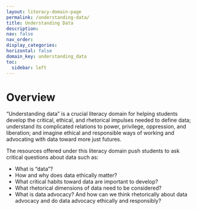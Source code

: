 ```yaml
---
layout: literacy-domain-page
permalink: /understanding-data/
title: Understanding Data
description:
nav: false
nav_order:
display_categories:
horizontal: false
domain_key: understanding_data
toc:
  sidebar: left
---
```


# Overview

“Understanding data” is a crucial literacy domain for helping students develop the critical, ethical, and rhetorical impulses needed to define data; understand its complicated relations to power, privilege, oppression, and liberation; and imagine ethical and responsible ways of working and advocating with data toward more just futures.

The resources offered under this literacy domain push students to ask critical questions about data such as:

- What is “data”?
- How and why does data ethically matter?
- What critical habits toward data are important to develop?
- What rhetorical dimensions of data need to be considered?
- What is data advocacy? And how can we think rhetorically about data advocacy and do data advocacy ethically and responsibly?
  <br>